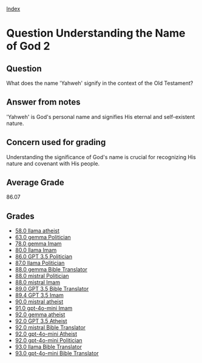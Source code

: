 
[Index](../../index.md)
# Question Understanding the Name of God 2
## Question
What does the name 'Yahweh' signify in the context of the Old Testament?

## Answer from notes
'Yahweh' is God's personal name and signifies His eternal and self-existent nature.

## Concern used for grading
Understanding the significance of God's name is crucial for recognizing His nature and covenant with His people.

## Average Grade
86.07

## Grades
 * [58.0 llama atheist](../answers/llama_atheist/Understanding_the_Name_of_God_2.md)
 * [63.0 gemma Politician](../answers/gemma_Politician/Understanding_the_Name_of_God_2.md)
 * [78.0 gemma Imam](../answers/gemma_Imam/Understanding_the_Name_of_God_2.md)
 * [80.0 llama Imam](../answers/llama_Imam/Understanding_the_Name_of_God_2.md)
 * [86.0 GPT 3.5 Politician](../answers/GPT_3.5_Politician/Understanding_the_Name_of_God_2.md)
 * [87.0 llama Politician](../answers/llama_Politician/Understanding_the_Name_of_God_2.md)
 * [88.0 gemma Bible Translator](../answers/gemma_Bible_Translator/Understanding_the_Name_of_God_2.md)
 * [88.0 mistral Politician](../answers/mistral_Politician/Understanding_the_Name_of_God_2.md)
 * [88.0 mistral Imam](../answers/mistral_Imam/Understanding_the_Name_of_God_2.md)
 * [89.0 GPT 3.5 Bible Translator](../answers/GPT_3.5_Bible_Translator/Understanding_the_Name_of_God_2.md)
 * [89.4 GPT 3.5 Imam](../answers/GPT_3.5_Imam/Understanding_the_Name_of_God_2.md)
 * [90.0 mistral atheist](../answers/mistral_atheist/Understanding_the_Name_of_God_2.md)
 * [91.0 gpt-4o-mini Imam](../answers/gpt-4o-mini_Imam/Understanding_the_Name_of_God_2.md)
 * [92.0 gemma atheist](../answers/gemma_atheist/Understanding_the_Name_of_God_2.md)
 * [92.0 GPT 3.5 Atheist](../answers/GPT_3.5_Atheist/Understanding_the_Name_of_God_2.md)
 * [92.0 mistral Bible Translator](../answers/mistral_Bible_Translator/Understanding_the_Name_of_God_2.md)
 * [92.0 gpt-4o-mini Atheist](../answers/gpt-4o-mini_Atheist/Understanding_the_Name_of_God_2.md)
 * [92.0 gpt-4o-mini Politician](../answers/gpt-4o-mini_Politician/Understanding_the_Name_of_God_2.md)
 * [93.0 llama Bible Translator](../answers/llama_Bible_Translator/Understanding_the_Name_of_God_2.md)
 * [93.0 gpt-4o-mini Bible Translator](../answers/gpt-4o-mini_Bible_Translator/Understanding_the_Name_of_God_2.md)
